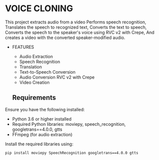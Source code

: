 # VOICE CLONING
This project extracts audio from a video
Performs speech recognition,
Translates the speech to recognized text, 
Converts the text to speech,
Converts the speech to the speaker's voice using RVC v2 with Crepe, 
And creates a video with the converted speaker-modified audio.


- FEATURES
  -  Audio Extraction
  -  Speech Recognition
  -  Translation
  -  Text-to-Speech Conversion
  -  Audio Conversion RVC v2 with Crepe
  -  Video Creation


  ## Requirements

Ensure you have the following installed:

- Python 3.6 or higher installed
- Required Python libraries: moviepy, speech_recognition, googletrans==4.0.0, gtts
- FFmpeg (for audio extraction)

Install the required libraries using:

```bash
pip install moviepy SpeechRecognition googletrans==4.0.0 gtts

